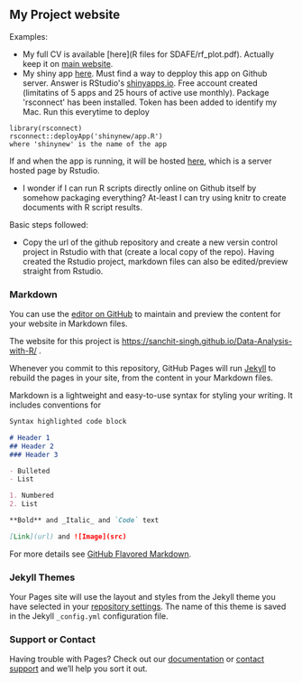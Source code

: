 ## My Project website

Examples: 

- My full CV is available [here](R files for SDAFE/rf_plot.pdf). Actually keep it on [main website](https://sanchit-singh.github.io/).
- My shiny app [here](shinynew/app.R). Must find a way to depploy this app on Github server. 
Answer is RStudio's [shinyapps.io](https://www.shinyapps.io/admin/#/dashboard). Free account created (limitatins of 5 apps and 25 hours of active use monthly). Package 'rsconnect' has been installed. Token has been added to identify my Mac. Run this everytime to deploy 
```
library(rsconnect)
rsconnect::deployApp('shinynew/app.R')
where 'shinynew' is the name of the app
```
If and when the app is running, it will be hosted [here](https://sanchit-singh.shinyapps.io/shinynew/), which is a server hosted page by Rstudio.

- I wonder if I can run R scripts directly online on Github itself by somehow packaging everything? At-least I can try using knitr to create documents with R script results.



Basic steps followed:

- Copy the url of the github repository and create a new versin control project in Rstudio with that (create a local copy of the repo). Having created the Rstudio project, markdown files can also be edited/preview straight from Rstudio.



### Markdown
You can use the [editor on GitHub](https://github.com/sanchit-singh/Data-Analysis-with-R/edit/master/README.md) to maintain and preview the content for your website in Markdown files.

The website for this project is 
https://sanchit-singh.github.io/Data-Analysis-with-R/ .

Whenever you commit to this repository, GitHub Pages will run [Jekyll](https://jekyllrb.com/) to rebuild the pages in your site, from the content in your Markdown files.

Markdown is a lightweight and easy-to-use syntax for styling your writing. It includes conventions for

```markdown
Syntax highlighted code block

# Header 1
## Header 2
### Header 3

- Bulleted
- List

1. Numbered
2. List

**Bold** and _Italic_ and `Code` text

[Link](url) and ![Image](src)
```

For more details see [GitHub Flavored Markdown](https://guides.github.com/features/mastering-markdown/).

### Jekyll Themes

Your Pages site will use the layout and styles from the Jekyll theme you have selected in your [repository settings](https://github.com/sanchit-singh/Data-Analysis-with-R/settings). The name of this theme is saved in the Jekyll `_config.yml` configuration file.

### Support or Contact

Having trouble with Pages? Check out our [documentation](https://help.github.com/categories/github-pages-basics/) or [contact support](https://github.com/contact) and we’ll help you sort it out.
